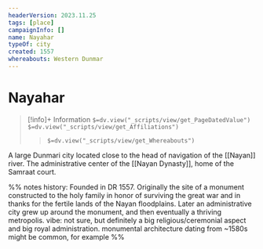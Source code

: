 ```yaml
---
headerVersion: 2023.11.25
tags: [place]
campaignInfo: []
name: Nayahar
typeOf: city
created: 1557
whereabouts: Western Dunmar
---
```

# Nayahar
>[!info]+ Information
> `$=dv.view("_scripts/view/get_PageDatedValue")`
> `$=dv.view("_scripts/view/get_Affiliations")`
>> `$=dv.view("_scripts/view/get_Whereabouts")`

A large Dunmari city located close to the head of navigation of the [[Nayan]] river. The administrative center of the [[Nayan Dynasty]], home of the Samraat court. 

%%  notes
history:
Founded in DR 1557. Originally the site of a monument constructed to the holy family in honor of surviving the great war and in thanks for the fertile lands of the Nayan floodplains. Later an administrative city grew up around the monument, and then eventually a thriving metropolis.
vibe:
not sure, but definitely a big religious/ceremonial aspect and big royal administration. monumental architecture dating from ~1580s might be common, for example
%%


